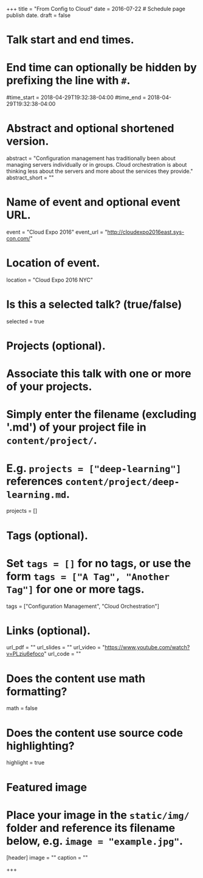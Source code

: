 +++
title = "From Config to Cloud"
date = 2016-07-22 # Schedule page publish date.
draft = false

# Talk start and end times.
#   End time can optionally be hidden by prefixing the line with `#`.
#time_start = 2018-04-29T19:32:38-04:00
#time_end = 2018-04-29T19:32:38-04:00

# Abstract and optional shortened version.
abstract = "Configuration management has traditionally been about managing servers individually or in groups. Cloud orchestration is about thinking less about the servers and more about the services they provide."
abstract_short = ""

# Name of event and optional event URL.
event = "Cloud Expo 2016"
event_url = "http://cloudexpo2016east.sys-con.com/"

# Location of event.
location = "Cloud Expo 2016 NYC"

# Is this a selected talk? (true/false)
selected = true

# Projects (optional).
#   Associate this talk with one or more of your projects.
#   Simply enter the filename (excluding '.md') of your project file in `content/project/`.
#   E.g. `projects = ["deep-learning"]` references `content/project/deep-learning.md`.
projects = []

# Tags (optional).
#   Set `tags = []` for no tags, or use the form `tags = ["A Tag", "Another Tag"]` for one or more tags.
tags = ["Configuration Management", "Cloud Orchestration"]

# Links (optional).
url_pdf = ""
url_slides = ""
url_video = "https://www.youtube.com/watch?v=PLziu6efoco"
url_code = ""

# Does the content use math formatting?
math = false

# Does the content use source code highlighting?
highlight = true

# Featured image
# Place your image in the `static/img/` folder and reference its filename below, e.g. `image = "example.jpg"`.
[header]
image = ""
caption = ""

+++
